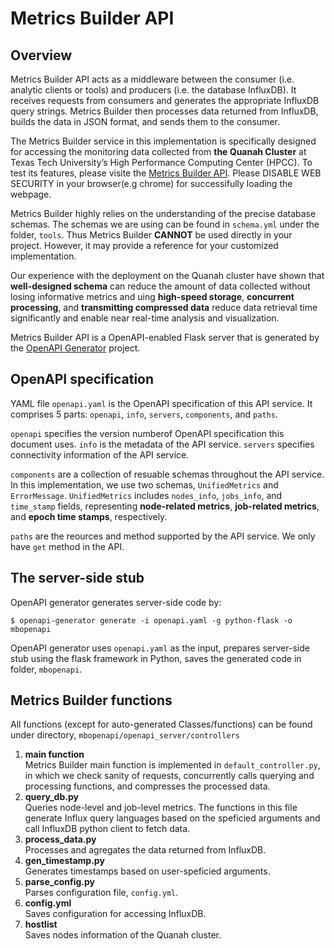 # Metrics Builder API

## Overview
Metrics Builder API acts as a middleware between the consumer (i.e. analytic clients or tools) and producers (i.e. the database InfluxDB). It receives requests from consumers and generates the appropriate InfluxDB query strings. Metrics Builder then processes data returned from InfluxDB, builds the data in JSON format, and sends them to the consumer. 

The Metrics Builder service in this implementation is specifically designed for accessing the monitoring data collected from **the Quanah Cluster** at Texas Tech University’s High Performance Computing
Center (HPCC). To test its features, please visite the [Metrics Builder API](https://redfish.hpcc.ttu.edu:8080/ui/). Please DISABLE WEB SECURITY in your browser(e.g chrome) for successifully loading the webpage.

Metrics Builder highly relies on the understanding of the precise database schemas. The schemas we are using can be found in `schema.yml` under the folder, `tools`. Thus Metrics Builder **CANNOT** be used directly in your project. However, it may provide a reference for your customized implementation.

Our experience with the deployment on the Quanah cluster have shown that **well-designed schema** can reduce the amount of data collected without losing informative metrics and uing **high-speed storage**, **concurrent processing**, and **transmitting compressed data** reduce data retrieval time significantly and enable near real-time analysis and visualization. 

Metrics Builder API is a OpenAPI-enabled Flask server that is generated by the [OpenAPI Generator](https://openapi-generator.tech) project.

## OpenAPI specification
YAML file `openapi.yaml` is the OpenAPI specification of this API service. It comprises 5 parts: `openapi`, `info`, `servers`, `components`, and `paths`.

`openapi` specifies the version numberof OpenAPI specification this document uses. `info` is the metadata of the API service. `servers` specifies connectivity information of the API service. 

`components` are a collection of resuable schemas throughout the API service. In this implementation, we use two schemas, `UnifiedMetrics` and `ErrorMessage`. `UnifiedMetrics` includes `nodes_info`, `jobs_info`, and `time_stamp` fields, representing **node-related metrics**, **job-related metrics**, and **epoch time stamps**, respectively.

`paths` are the reources and method supported by the API service. We only have `get` method in the API.

## The server-side stub
OpenAPI generator generates server-side code by:

```
$ openapi-generator generate -i openapi.yaml -g python-flask -o mbopenapi
```

OpenAPI generator uses `openapi.yaml` as the input, prepares server-side stub using the flask framework in Python, saves the generated code in folder, `mbopenapi`. 

## Metrics Builder functions
All functions (except for auto-generated Classes/functions) can be found under directory, `mbopenapi/openapi_server/controllers`
1. **main function**\
Metrics Builder main function is implemented in `default_controller.py`, in which we check sanity of requests, concurrently calls querying and processing functions, and compresses the processed data.
2. **query_db.py**\
Queries node-level and job-level metrics. The functions in this file generate Influx query languages based on the speficied arguments and call InfluxDB python client to fetch data.
3. **process_data.py**\
Processes and agregates the data returned from InfluxDB.
4. **gen_timestamp.py**\
Generates timestamps based on user-speficied arguments.
5. **parse_config.py**\
Parses configuration file, `config.yml`.
6. **config.yml**\
Saves configuration for accessing InfluxDB.
7. **hostlist**\
Saves nodes information of the Quanah cluster.




